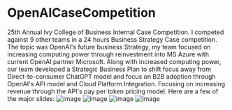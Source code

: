 # OpenAICaseCompetition
25th Annual Ivy College of Business Internal Case Competition.
I competed against 9 other teams in a 24 hours Business Strategy Case competition.
The topic was OpenAI's future business Strategy, my team focused on increasing computing power through reinvestment into MS Azure with current OpenAI partner Microsoft.
Along with increased computing power, our team developed a Strategic Business Plan to shift focus away from Direct-to-consumer ChatGPT model and focus on B2B adoption through OpenAI's API model and Cloud Platform Integration.
Focusing on increasing revenue through the API's pay per token pricing model. 
Here are a few of the major slides:
![image](https://github.com/user-attachments/assets/c1581337-0d15-4c30-b2a9-bf514d63fc90)
![image](https://github.com/user-attachments/assets/dbbc9f52-ac81-4004-ba1c-7e7d03bee1be)
![image](https://github.com/user-attachments/assets/787f40d1-0598-4ff1-a6fe-980458dd03f9)
![image](https://github.com/user-attachments/assets/4dc8245d-7c8c-4fa6-a01e-a6cd33234dd0)
